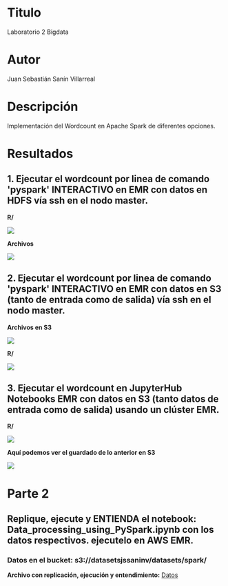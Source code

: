 # Titulo

Laboratorio 2 Bigdata

# Autor

Juan Sebastián Sanín Villarreal

# Descripción

Implementación del Wordcount en Apache Spark de diferentes opciones.
 
 # Resultados
 
## 1. Ejecutar el wordcount por linea de comando 'pyspark' INTERACTIVO en EMR con datos en HDFS vía ssh en el nodo master.

**R/**

![](https://i.ibb.co/pbQ4DBs/HDFS.png)

**Archivos**

![](https://i.ibb.co/NS2HZy2/Archivos.png)

## 2. Ejecutar el wordcount por linea de comando 'pyspark' INTERACTIVO en EMR con datos en S3 (tanto de entrada como de salida)  vía ssh en el nodo master.
**Archivos en S3**

![](https://i.ibb.co/3yhQrrj/Archivos-en-S3.png)

**R/**

![](https://i.ibb.co/Jm4kj38/S3.png)

## 3. Ejecutar el wordcount en JupyterHub Notebooks EMR con datos en S3 (tanto datos de entrada como de salida) usando un clúster EMR.

**R/**

![](https://i.ibb.co/R7q2pyT/Jupyter.png)

**Aquí podemos ver el guardado de lo anterior en S3**

![](https://i.ibb.co/KwBFC1d/Guardado.png)

# Parte 2

## Replique, ejecute y ENTIENDA el notebook: Data_processing_using_PySpark.ipynb con los datos respectivos. ejecutelo en AWS EMR.

### Datos en el bucket: s3://datasetsjssaninv/datasets/spark/

**Archivo con replicación, ejecución y entendimiento:** [Datos](https://github.com/sanin08/ST0263jssaninv/blob/main/BigData/Laboratorios/Laboratorio3/Laboratorio3.ipynb) 
  
